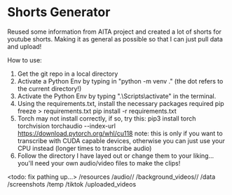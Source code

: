 # Shorts Generator

Reused some information from AITA project and created a lot of shorts for youtube shorts. Making it as general as possible so that I can just pull data and upload!


How to use:
1. Get the git repo in a local directory
2. Activate a Python Env by typing in "python -m venv ." (the dot refers to the current directory!)
3. Activate the Python Env by typing ".\Scripts\activate" in the terminal.
4. Using the requirements.txt, install the necessary packages required
pip freeze > requirements.txt
pip install -r requirements.txt
5. Torch may not install correctly, if so, try this:
pip3 install torch torchvision torchaudio --index-url https://download.pytorch.org/whl/cu118
note: this is only if you want to transcribe with CUDA capable devices, otherwise you can just use your CPU instead (longer times to transcribe audio)
6. Follow the directory I have layed out or change them to your liking... you'll need your own audio/video files to make the clips!


<todo: fix pathing up...>
/resources
  /audio/<topic>/
  /background_videos/<topic>/
  /data
  /screenshots
  /temp
  /tiktok
  /uploaded_videos

